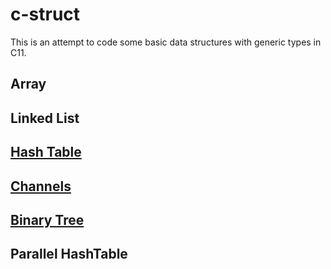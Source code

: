 # c-struct

This is an attempt to code some basic data structures with generic types in C11. 

## Array

## Linked List

## [Hash Table](doc/hash_table.md)

## [Channels](doc/chan.md)

## [Binary Tree](doc/tree.md)

## Parallel HashTable






